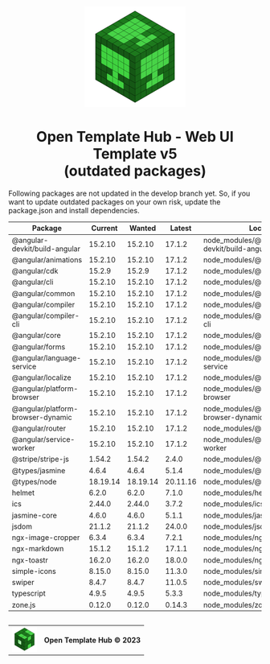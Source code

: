 <p align="center">
  <a href="https://opentemplatehub.com">
    <img src="https://raw.githubusercontent.com/open-template-hub/open-template-hub.github.io/master/assets/logo/ui/web-ui-logo.png" alt="Logo" width=200>
  </a>
</p>


<h1 align="center">
Open Template Hub - Web UI Template v5
  <br/>
(outdated packages)
</h1>

Following packages are not updated in the develop branch yet. So, if you want to update outdated packages on your own risk, update the package.json and install dependencies.

| Package | Current | Wanted | Latest | Location |
| --- | --- | --- | --- | --- |
| @angular-devkit/build-angular | 15.2.10 | 15.2.10 | 17.1.2 | node_modules/@angular-devkit/build-angular |
| @angular/animations | 15.2.10 | 15.2.10 | 17.1.2 | node_modules/@angular/animations |
| @angular/cdk | 15.2.9 | 15.2.9 | 17.1.2 | node_modules/@angular/cdk |
| @angular/cli | 15.2.10 | 15.2.10 | 17.1.2 | node_modules/@angular/cli |
| @angular/common | 15.2.10 | 15.2.10 | 17.1.2 | node_modules/@angular/common |
| @angular/compiler | 15.2.10 | 15.2.10 | 17.1.2 | node_modules/@angular/compiler |
| @angular/compiler-cli | 15.2.10 | 15.2.10 | 17.1.2 | node_modules/@angular/compiler-cli |
| @angular/core | 15.2.10 | 15.2.10 | 17.1.2 | node_modules/@angular/core |
| @angular/forms | 15.2.10 | 15.2.10 | 17.1.2 | node_modules/@angular/forms |
| @angular/language-service | 15.2.10 | 15.2.10 | 17.1.2 | node_modules/@angular/language-service |
| @angular/localize | 15.2.10 | 15.2.10 | 17.1.2 | node_modules/@angular/localize |
| @angular/platform-browser | 15.2.10 | 15.2.10 | 17.1.2 | node_modules/@angular/platform-browser |
| @angular/platform-browser-dynamic | 15.2.10 | 15.2.10 | 17.1.2 | node_modules/@angular/platform-browser-dynamic |
| @angular/router | 15.2.10 | 15.2.10 | 17.1.2 | node_modules/@angular/router |
| @angular/service-worker | 15.2.10 | 15.2.10 | 17.1.2 | node_modules/@angular/service-worker |
| @stripe/stripe-js | 1.54.2 | 1.54.2 | 2.4.0 | node_modules/@stripe/stripe-js |
| @types/jasmine | 4.6.4 | 4.6.4 | 5.1.4 | node_modules/@types/jasmine |
| @types/node | 18.19.14 | 18.19.14 | 20.11.16 | node_modules/@types/node |
| helmet | 6.2.0 | 6.2.0 | 7.1.0 | node_modules/helmet |
| ics | 2.44.0 | 2.44.0 | 3.7.2 | node_modules/ics |
| jasmine-core | 4.6.0 | 4.6.0 | 5.1.1 | node_modules/jasmine-core |
| jsdom | 21.1.2 | 21.1.2 | 24.0.0 | node_modules/jsdom |
| ngx-image-cropper | 6.3.4 | 6.3.4 | 7.2.1 | node_modules/ngx-image-cropper |
| ngx-markdown | 15.1.2 | 15.1.2 | 17.1.1 | node_modules/ngx-markdown |
| ngx-toastr | 16.2.0 | 16.2.0 | 18.0.0 | node_modules/ngx-toastr |
| simple-icons | 8.15.0 | 8.15.0 | 11.3.0 | node_modules/simple-icons |
| swiper | 8.4.7 | 8.4.7 | 11.0.5 | node_modules/swiper |
| typescript | 4.9.5 | 4.9.5 | 5.3.3 | node_modules/typescript |
| zone.js | 0.12.0 | 0.12.0 | 0.14.3 | node_modules/zone.js |

<table align="right"><tr><td><a href="https://opentemplatehub.com"><img src="https://raw.githubusercontent.com/open-template-hub/open-template-hub.github.io/master/assets/logo/brand-logo.png" width="50px" alt="oth"/></a></td><td><b>Open Template Hub © 2023</b></td></tr></table>

